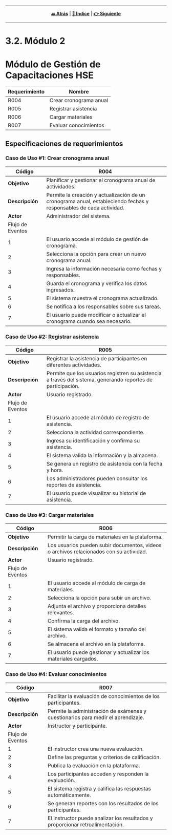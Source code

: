 <hr>
<div align="center">
 
[**🔙 Atrás**](../3.1/3.1.md) | [**📜 Índice**](../../README.md) | [**👉 Siguiente**](../3.3/3.3.md)

</div>
<hr>

# 3.2. Módulo 2

<h1>Módulo de Gestión de Capacitaciones HSE</h1>

| Requerimiento | Nombre |
|---------------|--------|
| R004 | Crear cronograma anual |
| R005 | Registrar asistencia |
| R006 | Cargar materiales |
| R007 | Evaluar conocimientos |

## Especificaciones de requerimientos <br>
### Caso de Uso #1: Crear cronograma anual

| Código | R004 |
|--------|------|
| **Objetivo** | Planificar y gestionar el cronograma anual de actividades. |
| **Descripción** | Permite la creación y actualización de un cronograma anual, estableciendo fechas y responsables de cada actividad. |
| **Actor** | Administrador del sistema. |
| Flujo de Eventos |
| 1 | El usuario accede al módulo de gestión de cronograma. |
| 2 | Selecciona la opción para crear un nuevo cronograma anual. |
| 3 | Ingresa la información necesaria como fechas y responsables. |
| 4 | Guarda el cronograma y verifica los datos ingresados. |
| 5 | El sistema muestra el cronograma actualizado. |
| 6 | Se notifica a los responsables sobre sus tareas. |
| 7 | El usuario puede modificar o actualizar el cronograma cuando sea necesario. |

### Caso de Uso #2: Registrar asistencia

| Código | R005 |
|--------|------|
| **Objetivo** | Registrar la asistencia de participantes en diferentes actividades. |
| **Descripción** | Permite que los usuarios registren su asistencia a través del sistema, generando reportes de participación. |
| **Actor** | Usuario registrado. |
| Flujo de Eventos |
| 1 | El usuario accede al módulo de registro de asistencia. |
| 2 | Selecciona la actividad correspondiente. |
| 3 | Ingresa su identificación y confirma su asistencia. |
| 4 | El sistema valida la información y la almacena. |
| 5 | Se genera un registro de asistencia con la fecha y hora. |
| 6 | Los administradores pueden consultar los reportes de asistencia. |
| 7 | El usuario puede visualizar su historial de asistencia. |

### Caso de Uso #3: Cargar materiales

| Código | R006 |
|--------|------|
| **Objetivo** | Permitir la carga de materiales en la plataforma. |
| **Descripción** | Los usuarios pueden subir documentos, videos o archivos relacionados con su actividad. |
| **Actor** | Usuario registrado. |
| Flujo de Eventos |
| 1 | El usuario accede al módulo de carga de materiales. |
| 2 | Selecciona la opción para subir un archivo. |
| 3 | Adjunta el archivo y proporciona detalles relevantes. |
| 4 | Confirma la carga del archivo. |
| 5 | El sistema valida el formato y tamaño del archivo. |
| 6 | Se almacena el archivo en la plataforma. |
| 7 | El usuario puede gestionar y actualizar los materiales cargados. |

### Caso de Uso #4: Evaluar conocimientos

| Código | R007 |
|--------|------|
| **Objetivo** | Facilitar la evaluación de conocimientos de los participantes. |
| **Descripción** | Permite la administración de exámenes y cuestionarios para medir el aprendizaje. |
| **Actor** | Instructor y participante. |
| Flujo de Eventos |
| 1 | El instructor crea una nueva evaluación. |
| 2 | Define las preguntas y criterios de calificación. |
| 3 | Publica la evaluación en la plataforma. |
| 4 | Los participantes acceden y responden la evaluación. |
| 5 | El sistema registra y califica las respuestas automáticamente. |
| 6 | Se generan reportes con los resultados de los participantes. |
| 7 | El instructor puede analizar los resultados y proporcionar retroalimentación. |
